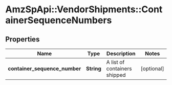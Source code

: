 # AmzSpApi::VendorShipments::ContainerSequenceNumbers

## Properties
Name | Type | Description | Notes
------------ | ------------- | ------------- | -------------
**container_sequence_number** | **String** | A list of containers shipped | [optional] 

